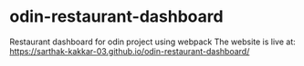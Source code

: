 # odin-restaurant-dashboard
Restaurant dashboard for odin project using webpack
The website is live at:
https://sarthak-kakkar-03.github.io/odin-restaurant-dashboard/
